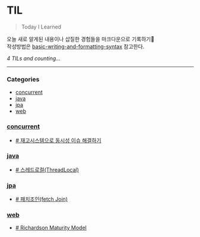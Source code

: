 # TIL
> Today I Learned

오늘 새로 알게된 내용이나 삽질한 경험들을 마크다운으로 기록하기📝 </br>
작성방법은 [basic-writing-and-formatting-syntax][1] 참고한다.


_4 TILs and counting..._

---

### Categories

- [concurrent](#concurrent)
- [java](#java)
- [jpa](#jpa)
- [web](#web)

### [concurrent](#concurrent)
- [# 재고시스템으로 동시성 이슈 해결하기](concurrent/동시성_이슈_해결방법(1).md)

### [java](#java)
- [# 스레드로컬(ThreadLocal)](java/ThreadLocal.md)

### [jpa](#jpa)
- [# 패치조인(fetch Join)](jpa/fetchJoin.md)

### [web](#web)
- [# Richardson Maturity Model](web/Richardson-Maturity-Model.md)

[1]: https://docs.github.com/ko/get-started/writing-on-github/getting-started-with-writing-and-formatting-on-github/basic-writing-and-formatting-syntax
[2]: https://github.com/jbranchaud/til


